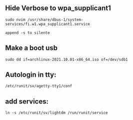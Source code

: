 ## Hide Verbose to wpa_supplicant1 ##

	sudo nvim /usr/share/dbus-1/system-services/fi.w1.wpa_supplicant1.service

	append -s to silente

## Make a boot usb
	sudo dd if=archlinux-2021.10.01-x86_64.iso of=/dev/sdb1

## Autologin in tty:
	/etc/runit/sv/agetty-tty1/conf

## add services:
	ln -s /etc/runit/sv/lightdm /run/runit/service
